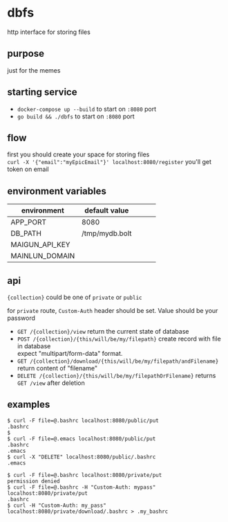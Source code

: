 # dbfs
http interface for storing files

## purpose
just for the memes

## starting service
- `docker-compose up --build` to start on `:8080` port
- `go build && ./dbfs` to start on `:8080` port 

## flow
first you should create your space for storing files  
`curl -X '{"email":"myEpicEmail"}' localhost:8080/register`
you'll get token on email

## environment variables

| environment    | default value  |   |   |   |
|----------------|----------------|---|---|---|
| APP_PORT       | 8080           |   |   |   |
| DB_PATH        | /tmp/mydb.bolt |   |   |   |
| MAIGUN_API_KEY |                |   |   |   |
| MAINLUN_DOMAIN |                |   |   |   |

## api
`{collection}` could be one of `private` or `public`  

for `private` route, `Custom-Auth` header should be set. Value should be your password  

- `GET /{collection}/view` return the current state of database
- `POST /{collection}/{this/will/be/my/filepath}` create record with file in database  
   expect "multipart/form-data" format.
- `GET /{collection}/download/{this/will/be/my/filepath/andFilename}` return content of "filename" 
- `DELETE /{collection}/{this/will/be/my/filepathOrFilename}` returns `GET /view` after deletion

## examples
```
$ curl -F file=@.bashrc localhost:8080/public/put
.bashrc
$
$ curl -F file=@.emacs localhost:8080/public/put
.bashrc
.emacs
$ curl -X "DELETE" localhost:8080/public/.bashrc
.emacs

$ curl -F file=@.bashrc localhost:8080/private/put
permission denied
$ curl -F file=@.bashrc -H "Custom-Auth: mypass" localhost:8080/private/put
.bashrc
$ curl -H "Custom-Auth: my_pass" localhost:8080/private/download/.bashrc > .my_bashrc
```
